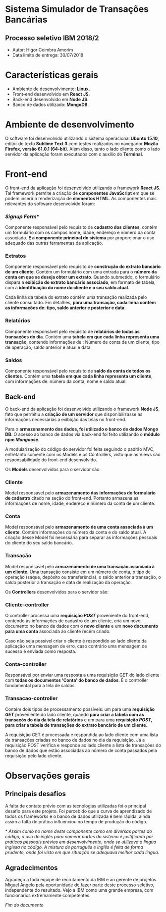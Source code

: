 # Sistema Simulador de Transações Bancárias

## Processo seletivo IBM 2018/2

* Autor: Higor Coimbra Amorim
* Data limite de entrega: 30/07/2018

# Características gerais

* Ambiente de desenvolvimento: **Linux**.
* Front-end desenvolvido em **React JS**.
* Back-end desenvolvido em **Node JS**.
* Banco de dados utilizado: **MongoDB**.

# Ambiente de desenvolvimento

O software foi desenvolvido utilizando o sistema operacional **Ubuntu 15.10**, editor de texto **Sublime Text 3** com testes realizados no navegador **Mozila Firefox, versão 61.0.1 (64-bit)**. Além disso, tanto o lado cliente como o lado servidor da aplicação foram executados com o auxílio do **Terminal**.

# Front-end

O front-end da aplicação foi desenvolvido utilizando o framework **React JS**. Tal framework permite a criação de **componentes JavaScript** em que se podem inserir a renderização de **elementos HTML**. As componentes mais relevantes do software desenvolvido foram:

### *Signup Form**

Componente responsável pelo requisito de **cadastro dos clientes**, contém um formulário com os campos nome, idade, endereço e número da conta associado. **É a componente principal do sistema** por proporcionar o uso adequado das outras ferramentas da aplicação.

### Extratos

Componente responsável pelo requisito de **construção do extrato bancário de um cliente**. Contém um formulário com uma entrada para o **número da conta em que se deseja obter um extrato**. Quando submetido, o formulário dispara a **exibição do extrato bancário associado**, em formato de tabela, com a **identificação do nome do cliente e o seu saldo atual**. 

Cada linha da tabela do extrato contém uma transação realizada pelo cliente consultado. Em detalhes, **para uma transação, cada linha contém as informações de: tipo, saldo anterior e posterior e data**.

### Relatórios

Componente responsável pelo requisito de **relatórios de todas as transações do dia**. Contém uma **tabela em que cada linha representa uma transação**, contendo informações de : Número de conta de um cliente, tipo de operação, saldo anterior e atual e data.

### Saldos

Componente responsável pelo requisito de **saldo da conta de todos os clientes**. Contém uma **tabela em que cada linha representa um cliente**, com informações de: número da conta, nome e saldo atual.

## Back-end

O back-end da aplicação foi desenvolvido utilizando o framework **Node JS**, fato que permitiu a **criação de um servidor** que disponibilizasse as informações necessárias a exibição das telas no front-end.

Para o **armazenamento dos dados, foi utilizado o banco de dados Mongo DB**. O acesso ao banco de dados via back-end foi feito utilizando o **módulo npm *Mongoose***.

A modularização do código do servidor foi feita seguindo o padrão MVC, entretanto somente com os Models e os Controllers, visto que as Views são responsabilidade do front-end desenvolvido. 

Os **Models** desenvolvidos para o servidor são:

### Cliente

Model responsável pelo **armazenamento das informações do formulário de cadastro** citado na seção do front-end. Portanto armazena as informações de nome, idade, endereço e número da conta de um cliente.

### Conta

Model responsável pelo **armazenamento de uma conta associada à um cliente**. Contém informações do número da conta e do saldo atual. A criação desse Model foi necessária para separar as informações pessoais do cliente do seu saldo bancário.

### Transação

Model responsável pelo **armazenamento de uma transação associada à um cliente**. Uma transação consiste em um número de conta, o tipo de operação (saque, depósito ou transferência), o saldo anterior a transação, o saldo posterior a transação e data de realização da operação.

Os **Controllers** desenvolvidos para o servidor são:

### Cliente-controller

O controller processa uma **requisição *POST*** proveniente do front-end, contendo as informações de cadastro de um cliente, cria um novo documento no banco de dados com o **novo cliente** e um **novo documento para uma conta** associada ao cliente recém criado. 

Caso não seja possível criar o cliente é respondido ao lado cliente da aplicação uma mensagem de erro, caso contrário uma mensagem de sucesso é enviada como resposta.

### Conta-controller

Responsável por enviar uma resposta a uma requisição GET do lado cliente com **todas os documentos 'Conta' do banco de dados**. É o controller fundamental para a tela de saldos.

### Transacao-controller

Contém dois tipos de processamento possíveis: um para uma **requisição *GET*** proveniente do lado cliente, quando **para criar a tabela com as transaçõs do dia da tela de relatórios** e um para uma **requisição *POST*, para criar a tabela de transações do extrato bancário de um cliente.**

A requisição GET é processada e respondida ao lado cliente com uma lista de transações criadas no banco de dados no dia da requisição. Já a requisição POST verifica e responde ao lado cliente a lista de transações do banco de dados que estão associadas ao número de conta passados pela requisição pelo lado cliente.

# Observações gerais

## Principais desafios

A falta de contato prévio com as tecnologias utilizadas foi o principal desafio para este projeto. Foi percebido que a curva de aprendizado de todos os frameworks e o banco de dados utilizada é bem rápida, ainda assim a falta de prática influenciou no tempo de produção do código.

\* *Assim como no nome deste componente como em diversas partes do código, o uso do inglês para nomear partes do sistema é justificado por práticas pessoais prévias em desenvolvimento, onde se utilizava a língua inglesa no código. A mistura de português e inglês é feita de forma prudente, onde foi visto em que situação se adequava melhor cada língua.*

## Agradecimentos

Agradeço a toda equipe de recrutamento da IBM e ao gerente de projetos Miguel Angelo pela oportunidade de fazer parte deste processo seletivo, independente do resultado. Vejo a IBM como uma grande empresa, com funcionários extremamente competentes.

*Fim do documento*







